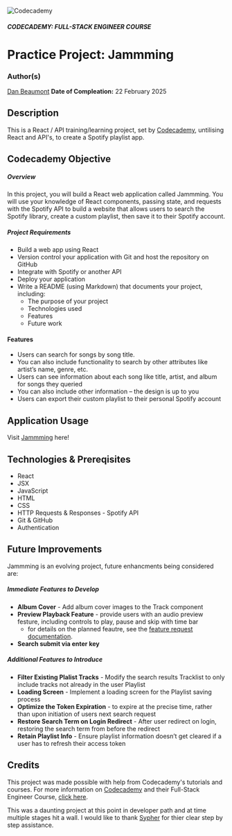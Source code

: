 ![Codecademy](https://www.codecademy.com/favicon.ico)

##### CODECADEMY: FULL-STACK ENGINEER COURSE

Practice Project: Jammming
=================================================

### Author(s)
[Dan Beaumont](https://github.com/BeaumontDan)
**Date of Compleation:** 22 February 2025

## Description

This is a React / API training/learning project, set by [Codecademy][codecademy], untilising React and API's, to create a Spotify playlist app.

## Codecademy Objective


##### Overview

In this project, you will build a React web application called Jammming. You will use your knowledge of React components, passing state, and requests with the Spotify API to build a website that allows users to search the Spotify library, create a custom playlist, then save it to their Spotify account.

##### Project Requirements

* Build a web app using React
* Version control your application with Git and host the repository on GitHub
* Integrate with Spotify or another API
* Deploy your application
* Write a README (using Markdown) that documents your project, including:
    - The purpose of your project
    - Technologies used
    - Features
    - Future work

#### Features

- Users can search for songs by song title.
- You can also include functionality to search by other attributes like artist’s name, genre, etc.
- Users can see information about each song like title, artist, and album for songs they queried
- You can also include other information – the design is up to you
- Users can export their custom playlist to their personal Spotify account


## Application Usage

Visit [Jammming][jammming] here!


## Technologies & Prereqisites

- React
- JSX
- JavaScript
- HTML
- CSS
- HTTP Requests & Responses - Spotify API
- Git & GitHub
- Authentication

## Future Improvements

Jammming is an evolving project, future enhancments being considered are:

##### Immediate Features to Develop

 - **Album Cover** - Add album cover images to the Track component
 - **Preview Playback Feature** - provide users with an audio preview festure, including controls to play, pause and skip with time bar
    - for details on the planned feautre, see the [feature request documentation][playbackRequest].
- **Search submit via enter key**

##### Additional Features to Introduce

- **Filter Existing Plalist Tracks** - Modify the search results Tracklist to only include tracks not already in the user Playlist
- **Loading Screen** - Implement a loading screen for the Playlist saving process
- **Optimize the Token Expiration** - to expire at the precise time, rather than upon initiation of users next search request
- **Restore Search Term on Login Redirect** - After user redirect on login, restoring the search term from before the redirect
- **Retain Playlist Info** - Ensure playlist information doesn’t get cleared if a user has to refresh their access token



## Credits

This project was made possible with help from Codecademy's tutorials and courses. For more information on [Codecademy][codecademy] and their Full-Stack Engineer Course, [click here][fullstackcourse].

This was a daunting project at this point in developer path and at time multiple stages hit a wall. I would like to thank [Sypher](https://github.com/Sypher12233) for thier clear step by step assistance.

[codecademy]: https://www.codecademy.com/
[playbackRequest]: https://docs.google.com/document/d/1rh94Sjg0oloCQLz1yexBnm-Q0AumW8opOqk8d6Cr90w/edit?usp=sharing
[fullstackcourse]: https://www.codecademy.com/learn/paths/full-stack-engineer-career-path
[jammming]: https://jammming-tracks.netlify.app